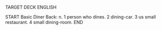 TARGET DECK
ENGLISH

START
Basic
Diner
Back: n. 1 person who dines. 2 dining-car. 3 us small restaurant. 4 small dining-room.
END
